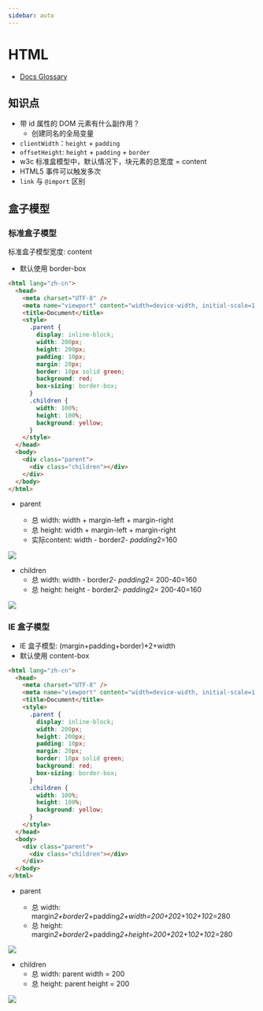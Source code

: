 ```yaml
---
sidebar: auto
---
```


# HTML

- [Docs Glossary](https://developer.mozilla.org/zh-CN/docs/Glossary)

## 知识点

- 带 id 属性的 DOM 元素有什么副作用？
  - 创建同名的全局变量
- `clientWidth`：`height` + `padding`
- `offsetHeight`: `height` + `padding` + `border`
- w3c 标准盒模型中，默认情况下，块元素的总宽度 = content
- HTML5 事件可以触发多次
- `link` 与 `@import` 区别

## 盒子模型

### 标准盒子模型

标准盒子模型宽度: content

- 默认使用 border-box

```html
<html lang="zh-cn">
  <head>
    <meta charset="UTF-8" />
    <meta name="viewport" content="width=device-width, initial-scale=1.0" />
    <title>Document</title>
    <style>
      .parent {
        display: inline-block;
        width: 200px;
        height: 200px;
        padding: 10px;
        margin: 20px;
        border: 10px solid green;
        background: red;
        box-sizing: border-box;
      }
      .children {
        width: 100%;
        height: 100%;
        background: yellow;
      }
    </style>
  </head>
  <body>
    <div class="parent">
      <div class="children"></div>
    </div>
  </body>
</html>
```

- parent

  - 总 width: width + margin-left + margin-right
  - 总 height: width + margin-left + margin-right
  - 实际content: width - border*2- padding*2=160 

![](/html/border-box-parent.png)

- children
  - 总 width: width - border*2- padding*2= 200-40=160
  - 总 height: height - border*2- padding*2= 200-40=160

![](/html/border-box-children.png)
### IE 盒子模型

- IE 盒子模型: (margin+padding+border)\*2+width
- 默认使用 content-box

```html
<html lang="zh-cn">
  <head>
    <meta charset="UTF-8" />
    <meta name="viewport" content="width=device-width, initial-scale=1.0" />
    <title>Document</title>
    <style>
      .parent {
        display: inline-block;
        width: 200px;
        height: 200px;
        padding: 10px;
        margin: 20px;
        border: 10px solid green;
        background: red;
        box-sizing: border-box;
      }
      .children {
        width: 100%;
        height: 100%;
        background: yellow;
      }
    </style>
  </head>
  <body>
    <div class="parent">
      <div class="children"></div>
    </div>
  </body>
</html>
```

- parent

  - 总 width: margin*2+border*2+padding*2+width=200+20*2+10*2+10*2=280
  - 总 height: margin*2+border*2+padding*2+height=200+20*2+10*2+10*2=280

![](/html/content-box-parent.png)

- children
  - 总 width: parent width = 200
  - 总 height: parent height = 200

![](/html/content-box-children.png)